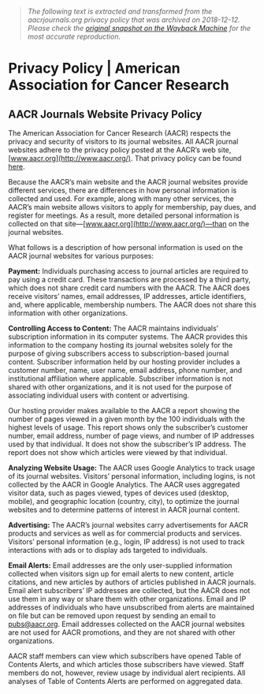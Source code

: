 > *The following text is extracted and transformed from the aacrjournals.org privacy policy that was archived on 2018-12-12. Please check the [original snapshot on the Wayback Machine](https://web.archive.org/web/20181212221834id_/http%3A//aacrjournals.org/privacy-policy) for the most accurate reproduction.*

# Privacy Policy | American Association for Cancer Research

## AACR Journals Website Privacy Policy

The American Association for Cancer Research (AACR) respects the privacy and security of visitors to its journal websites. All AACR journal websites adhere to the privacy policy posted at the AACR’s web site, [www.aacr.org](http://www.aacr.org/). That privacy policy can be found [here](http://www.aacr.org/AboutUs/Pages/privacy-policy.aspx).

Because the AACR’s main website and the AACR journal websites provide different services, there are differences in how personal information is collected and used. For example, along with many other services, the AACR’s main website allows visitors to apply for membership, pay dues, and register for meetings. As a result, more detailed personal information is collected on that site—[www.aacr.org](http://www.aacr.org/)—than on the journal websites.

What follows is a description of how personal information is used on the AACR journal websites for various purposes:

**Payment:** Individuals purchasing access to journal articles are required to pay using a credit card. These transactions are processed by a third party, which does not share credit card numbers with the AACR. The AACR does receive visitors’ names, email addresses, IP addresses, article identifiers, and, where applicable, membership numbers. The AACR does not share this information with other organizations.

**Controlling Access to Content:** The AACR maintains individuals’ subscription information in its computer systems. The AACR provides this information to the company hosting its journal websites solely for the purpose of giving subscribers access to subscription-based journal content. Subscriber information held by our hosting provider includes a customer number, name, user name, email address, phone number, and institutional affiliation where applicable. Subscriber information is not shared with other organizations, and it is not used for the purpose of associating individual users with content or advertising.

Our hosting provider makes available to the AACR a report showing the number of pages viewed in a given month by the 100 individuals with the highest levels of usage. This report shows only the subscriber’s customer number, email address, number of page views, and number of IP addresses used by that individual. It does not show the subscriber’s IP address. The report does not show which articles were viewed by that individual.

**Analyzing Website Usage:** The AACR uses Google Analytics to track usage of its journal websites. Visitors’ personal information, including logins, is not collected by the AACR in Google Analytics. The AACR uses aggregated visitor data, such as pages viewed, types of devices used (desktop, mobile), and geographic location (country, city), to optimize the journal websites and to determine patterns of interest in AACR journal content.

**Advertising:** The AACR’s journal websites carry advertisements for AACR products and services as well as for commercial products and services. Visitors’ personal information (e.g., login, IP address) is not used to track interactions with ads or to display ads targeted to individuals.

**Email Alerts:** Email addresses are the only user-supplied information collected when visitors sign up for email alerts to new content, article citations, and new articles by authors of articles published in AACR journals. Email alert subscribers’ IP addresses are collected, but the AACR does not use them in any way or share them with other organizations. Email and IP addresses of individuals who have unsubscribed from alerts are maintained on file but can be removed upon request by sending an email to [pubs@aacr.org](mailto:pubs@aacr.org). Email addresses collected on the AACR journal websites are not used for AACR promotions, and they are not shared with other organizations.

AACR staff members can view which subscribers have opened Table of Contents Alerts, and which articles those subscribers have viewed. Staff members do not, however, review usage by individual alert recipients. All analyses of Table of Contents Alerts are performed on aggregated data.
